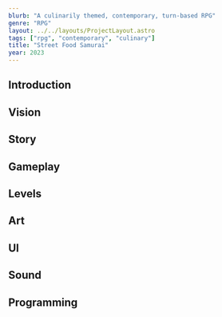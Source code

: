 ```yaml
---
blurb: "A culinarily themed, contemporary, turn-based RPG"
genre: "RPG"
layout: ../../layouts/ProjectLayout.astro
tags: ["rpg", "contemporary", "culinary"]
title: "Street Food Samurai"
year: 2023
---
```


## Introduction

## Vision

## Story

## Gameplay

## Levels

## Art

## UI

## Sound

## Programming
